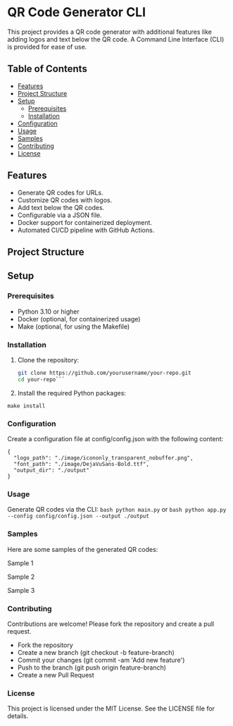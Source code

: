 # QR Code Generator CLI

This project provides a QR code generator with additional features like adding logos and text below the QR code. A Command Line Interface (CLI) is provided for ease of use.

## Table of Contents

- [Features](#features)
- [Project Structure](#project-structure)
- [Setup](#setup)
  - [Prerequisites](#prerequisites)
  - [Installation](#installation)
- [Configuration](#configuration)
- [Usage](#usage)
- [Samples](#samples)
- [Contributing](#contributing)
- [License](#license)


## Features

- Generate QR codes for URLs.
- Customize QR codes with logos.
- Add text below the QR codes.
- Configurable via a JSON file.
- Docker support for containerized deployment.
- Automated CI/CD pipeline with GitHub Actions.

## Project Structure



## Setup

### Prerequisites

- Python 3.10 or higher
- Docker (optional, for containerized usage)
- Make (optional, for using the Makefile)

### Installation

1. Clone the repository:

   ```bash 
   git clone https://github.com/yourusername/your-repo.git
   cd your-repo```


2. Install the required Python packages:

```make install```


### Configuration

Create a configuration file at config/config.json with the following content:

```
{
  "logo_path": "./image/icononly_transparent_nobuffer.png",
  "font_path": "./image/DejaVuSans-Bold.ttf",
  "output_dir": "./output"
}
```

### Usage

Generate QR codes via the CLI:
 ```bash python main.py``` or ```bash python app.py --config config/config.json --output ./output```

### Samples

Here are some samples of the generated QR codes:

Sample 1

Sample 2

Sample 3

### Contributing

Contributions are welcome! Please fork the repository and create a pull request.

- Fork the repository
- Create a new branch (git checkout -b feature-branch)
- Commit your changes (git commit -am 'Add new feature')
- Push to the branch (git push origin feature-branch)
- Create a new Pull Request

### License

This project is licensed under the MIT License. See the LICENSE file for details.

